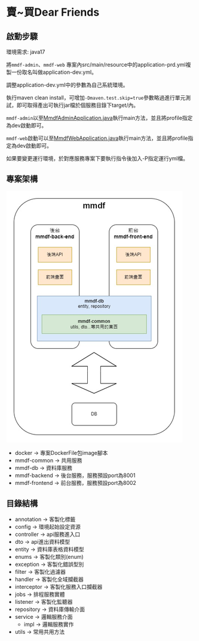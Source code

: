 # 賣~買Dear Friends

## 啟動步驟

環境需求: java17

將`mmdf-admin`、`mmdf-web`
專案內src/main/resource中的application-prd.yml複製一份取名叫做application-dev.yml。

調整application-dev.yml中的參數為自己系統環境。

執行maven clean install，可增加`-Dmaven.test.skip=true`參數略過進行單元測試，即可取得產出可執行jar檔於個服務目錄下target/內。

`mmdf-admin`以至[MmdfAdminApplication.java](mmdf-admin/src/main/java/com/tibame/group1/admin/MmdfAdminApplication.java)執行main方法，並且將profile指定為dev啟動即可。

`mmdf-web`啟動可以至[MmdfWebApplication.java](mmdf-web/src/main/java/com/tibame/group1/web/MmdfWebApplication.java)執行main方法，並且將profile指定為dev啟動即可。

如果要變更運行環境，於對應服務專案下要執行指令後加入-P指定運行yml檔。

## 專案架構
![mmdf-structure](mmdf-structure.jpg)

* docker -> 專案DockerFile包image腳本
* mmdf-common -> 共用服務
* mmdf-db -> 資料庫服務
* mmdf-backend -> 後台服務，服務預設port為8001
* mmdf-frontend -> 前台服務，服務預設port為8002

## 目錄結構

* annotation -> 客製化標籤
* config -> 環境起始設定資源
* controller -> api服務進入口
* dto -> api進出資料模型
* entity -> 資料庫表格資料模型
* enums -> 客製化類別(enum)
* exception -> 客製化錯誤型別
* filter -> 客製化過濾器
* handler -> 客製化全域攔截器
* interceptor -> 客製化服務入口攔截器
* jobs -> 排程服務實體
* listener -> 客製化監聽器
* repository -> 資料庫傳輸介面
* service -> 邏輯服務介面
    * impl -> 邏輯服務實作
* utils -> 常用共用方法

